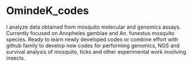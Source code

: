 # OmindeK_codes
I analyze data obtained from mosquito molecular and genomics assays. Currently focused on Anopheles gambiae and An. funestus mosquito species. Ready to learn newly developed codes or combine effort with github family to develop new codes for performing genomics, NGS and survival analysis of mosquito, ticks and other experimental work involving insects.
